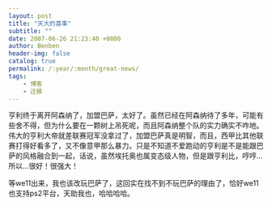 ```yaml
---
layout: post
title: "天大的喜事"
subtitle: ""
date: 2007-06-26 21:23:40 +0800
author: Benben
header-img: false
catalog: true
permalink: /:year/:month/great-news/
tags:
    - 博客
    - 迁移
---
```


亨利终于离开阿森纳了，加盟巴萨，太好了。虽然已经在阿森纳待了多年，可能有些舍不得，但为什么要在一颗树上吊死呢，而且阿森纳整个队的实力确实不咋地。伟大的亨利大帝就差联赛冠军没拿过了，加盟巴萨真是明智，而且，西甲比其他联赛打得好看多了，又不像意甲那么暴力。只是不知道不爱跑动的亨利是不是能跟巴萨的风格融合到一起，话说，虽然埃托奥也属变态级人物，但是跟亨利比，哼哼...所以...很好！很强大！
 
等we11出来，我也该改玩巴萨了，这回实在找不到不玩巴萨的理由了，恰好we11也支持ps2平台，天助我也，哈哈哈哈。